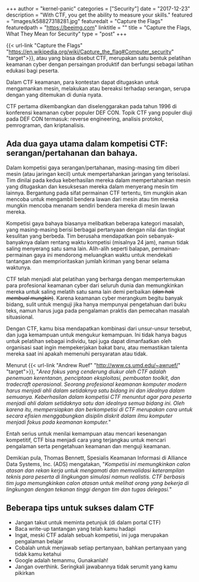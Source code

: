 +++
author = "kernel-panic"
categories = ["Security"]
date = "2017-12-23"
description = "With CTF, you get the ability to measure your skills."
featured = "images/k58827318281.jpg"
featuredalt = "Capture the Flags"
featuredpath = "https://beeimg.com"
linktitle = ""
title = "Capture the Flags, What They Mean for Security"
type = "post"
+++

{{< url-link "Capture the Flags" "https://en.wikipedia.org/wiki/Capture_the_flag#Computer_security" "target">}}, atau yang biasa disebut CTF, merupakan satu bentuk pelatihan keamanan cyber dengan persaingan produktif dan berfungsi sebagai latihan edukasi bagi peserta.

Dalam CTF keamanan, para kontestan dapat ditugaskan untuk mengamankan mesin, melakukan atau bereaksi terhadap serangan, serupa dengan yang ditemukan di dunia nyata.

CTF pertama dikembangkan dan diselenggarakan pada tahun 1996 di konferensi keamanan cyber populer DEF CON. Topik CTF yang populer diuji pada DEF CON termasuk: reverse engineering, analisis protokol, pemrograman, dan kriptanalisis.

## Ada dua gaya utama dalam kompetisi CTF: serangan/pertahanan dan bahaya.

Dalam kompetisi gaya serangan/pertahanan, masing-masing tim diberi mesin (atau jaringan kecil) untuk mempertahankan jaringan yang terisolasi. Tim dinilai pada kedua keberhasilan mereka dalam mempertahankan mesin yang ditugaskan dan kesuksesan mereka dalam menyerang mesin tim lainnya. Bergantung pada sifat permainan CTF tertentu, tim mungkin akan mencoba untuk mengambil bendera lawan dari mesin atau tim mereka mungkin mencoba menanam sendiri bendera mereka di mesin lawan mereka.

Kompetisi gaya bahaya biasanya melibatkan beberapa kategori masalah, yang masing-masing berisi berbagai pertanyaan dengan nilai dan tingkat kesulitan yang berbeda. Tim berusaha mendapatkan poin sebanyak-banyaknya dalam rentang waktu kompetisi (misalnya 24 jam), namun tidak saling menyerang satu sama lain. Alih-alih seperti balapan, permainan-permainan gaya ini mendorong meluangkan waktu untuk mendekati tantangan dan memprioritaskan jumlah kiriman yang benar selama waktunya.

CTF telah menjadi alat pelatihan yang berharga dengan mempertemukan para profesional keamanan cyber dari seluruh dunia dan memungkinkan mereka untuk saling melatih satu sama lain demi perbaikan ~~(*dan hak membual mungkin*)~~. Karena keamanan cyber merangkum begitu banyak bidang, sulit untuk menguji jika hanya mempunyai pengetahuan dari buku teks, namun harus juga pada pengalaman praktis dan pemecahan masalah situasional.

Dengan CTF, kamu bisa mendapatkan kombinasi dari unsur-unsur tersebut, dan juga kemampuan untuk mengukur kemampuan. Ini tidak hanya bagus untuk pelatihan sebagai individu, tapi juga dapat dimanfaatkan oleh organisasi saat ingin mempekerjakan bakat baru, atau memastikan talenta mereka saat ini apakah memenuhi persyaratan atau tidak.

Menurut {{< url-link "Andrew Ruef" "http://www.cs.umd.edu/~awruef/" "target">}}, "*Area fokus yang cenderung diukur oleh CTF adalah penemuan kerentanan, penciptaan eksploitasi, pembuatan toolkit, dan tradecraft operasional. Seorang profesional keamanan komputer modern harus menjadi ahli dalam setidaknya satu bidang ini dan idealnya dalam semuanya. Keberhasilan dalam kompetisi CTF menuntut agar para peserta menjadi ahli dalam setidaknya satu dan idealnya semua bidang ini. Oleh karena itu, mempersiapkan dan berkompetisi di CTF merupakan cara untuk secara efisien menggabungkan disiplin diskrit dalam ilmu komputer menjadi fokus pada keamanan komputer.*"

Entah serius untuk menilai kemampuan atau mencari kesenangan kompetitif, CTF bisa menjadi cara yang terjangkau untuk mencari pengalaman serta pengetahuan keamanan dan menguji keamanan.

Demikian pula, Thomas Bennett, Spesialis Keamanan Informasi di Alliance Data Systems, Inc. (ADS) mengatakan, "*Kompetisi ini memungkinkan calon atasan dan rekan kerja untuk mengamati dan memvalidasi keterampilan teknis para peserta di lingkungan simulasi namun realistis. CTF berbasis tim juga memungkinkan calon atasan untuk melihat orang yang bekerja di lingkungan dengan tekanan tinggi dengan tim dan tugas delegasi.*"

## Beberapa tips untuk sukses dalam CTF

* Jangan takut untuk meminta petunjuk (di dalam portal CTF)
* Baca write-up tantangan yang telah kamu hadapi
* Ingat, meski CTF adalah sebuah kompetisi, ini juga merupakan pengalaman belajar
* Cobalah untuk menjawab setiap pertanyaan, bahkan pertanyaan yang tidak kamu ketahui
* Google adalah temanmu, Gunakanlah!
* Jangan overthink. Seringkali jawabannya tidak serumit yang kamu pikirkan
